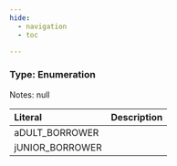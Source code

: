 ```yaml
---
hide:
  - navigation
  - toc

---
```


### Type: Enumeration


Notes: null


| Literal | Description |
| :--- | :--- |
| aDULT_BORROWER |  |
| jUNIOR_BORROWER |  |
